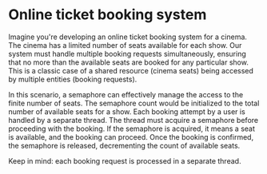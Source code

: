# Online ticket booking system

Imagine you're developing an online ticket booking system for a cinema. 
The cinema has a limited number of seats available for each show. 
Our system must handle multiple booking requests simultaneously, 
ensuring that no more than the available seats are booked for any particular show. 
This is a classic case of a shared resource (cinema seats) being accessed by multiple entities 
(booking requests).

In this scenario, a semaphore can effectively manage the access to the finite number of seats. 
The semaphore count would be initialized to the total number of available seats for a show.
Each booking attempt by a user is handled by a separate thread. 
The thread must acquire a semaphore before proceeding with the booking. 
If the semaphore is acquired, it means a seat is available, and the booking can proceed.
Once the booking is confirmed, the semaphore is released, decrementing the count of available seats.

Keep in mind: each booking request is processed in a separate thread.
